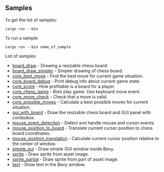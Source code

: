## Samples

To get the list of samples:

```
cargo run --bin
```

To run a sample:

```
cargo run --bin name_of_sample
```

List of samples

- [board_draw](./board_draw) - Drawing a resizable chess board.
- [board_draw_simpler](./board_draw_simpler) - Simpler drawing of chess board.
- [core_best_move](./core_best_move) - Find the best move for current game situation.
- [core_board_debug](./core_best_move) - Print debug info about current game state.
- [core_score](./core_score) - How profitable is a board for a player.
- [core_chess_game](./core_chess_game) - Bots play game. Use keyboard move event.
- [core_move_check](./core_move_check) - Check that a move is valid.
- [core_possible_moves](./core_possible_moves) - Calculate a best possible moves for current situation.
- [gui_with_board](./gui_with_board) - Draw the resizable chess board and GUI panel with combobox.
- [mouse_event_detection](./mouse_event_detection) - Detect and handle mouse and cursor events.
- [mouse_position_to_board](./mouse_position_to_board) - Translate current cursor position to chess board coordinates.
- [mouse_position_translation](./mouse_position_translation) - Calculate current cursor position relative to the center of window.
- [simple_gui](./simple_gui) - Draw simple GUI window inside Bevy.
- [sprite](./sprite) - Draw sprite from asset image.
- [sprite_partial](./sprite_partial) - Draw sprite from part of asset image.
- [text](./text) - Draw text in the Bevy window.
